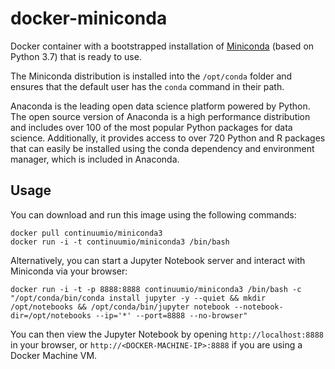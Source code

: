 # docker-miniconda

Docker container with a bootstrapped installation of [Miniconda](http://conda.pydata.org/miniconda.html) (based on Python 3.7) that is ready to use.

The Miniconda distribution is installed into the `/opt/conda` folder and ensures that the default user has the `conda` command in their path.

Anaconda is the leading open data science platform powered by Python. The open source version of Anaconda is a high performance distribution and includes over 100 of the most popular Python packages for data science. Additionally, it provides access to over 720 Python and R packages that can easily be installed using the conda dependency and environment manager, which is included in Anaconda.

Usage
-----

You can download and run this image using the following commands:

    docker pull continuumio/miniconda3
    docker run -i -t continuumio/miniconda3 /bin/bash

Alternatively, you can start a Jupyter Notebook server and interact with Miniconda via your browser:

    docker run -i -t -p 8888:8888 continuumio/miniconda3 /bin/bash -c "/opt/conda/bin/conda install jupyter -y --quiet && mkdir /opt/notebooks && /opt/conda/bin/jupyter notebook --notebook-dir=/opt/notebooks --ip='*' --port=8888 --no-browser"

You can then view the Jupyter Notebook by opening `http://localhost:8888` in your browser, or `http://<DOCKER-MACHINE-IP>:8888` if you are using a Docker Machine VM.
